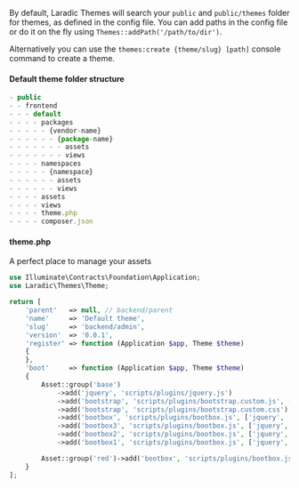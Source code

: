 <!---
title: Creating a theme
author: Robin Radic
icon: fa fa-legal
-->

By default, Laradic Themes will search your `public` and `public/themes` folder for themes, as defined in the config file. 
You can add paths in the config file or do it on the fly using `Themes::addPath('/path/to/dir')`.
  
  
Alternatively you can use the `themes:create {theme/slug} [path]` console command to create a theme.
  
  
#### Default theme folder structure
```js
- public
- - frontend
- - - default
- - - - packages
- - - - - {vendor-name}
- - - - - - {package-name}
- - - - - - - assets
- - - - - - - views
- - - - namespaces
- - - - - {namespace}
- - - - - - assets
- - - - - - views
- - - - assets
- - - - views
- - - - theme.php
- - - - composer.json
```
  
#### theme.php
A perfect place to manage your assets
  
```php
use Illuminate\Contracts\Foundation\Application;
use Laradic\Themes\Theme;

return [
    'parent'   => null, // backend/parent
    'name'     => 'Default theme',
    'slug'     => 'backend/admin',
    'version'  => '0.0.1',
    'register' => function (Application $app, Theme $theme)
    {
    },
    'boot'     => function (Application $app, Theme $theme)
    {
        Asset::group('base')
            ->add('jquery', 'scripts/plugins/jquery.js')
            ->add('bootstrap', 'scripts/plugins/bootstrap.custom.js', ['jquery'])
            ->add('bootstrap', 'scripts/plugins/bootstrap.custom.css')
            ->add('bootbox', 'scripts/plugins/bootbox.js', ['jquery', 'bootstrap'])
            ->add('bootbox3', 'scripts/plugins/bootbox.js', ['jquery', 'bootstrap', 'bootbox2'])
            ->add('bootbox2', 'scripts/plugins/bootbox.js', ['jquery', 'bootstrap', 'bootbox1'])
            ->add('bootbox1', 'scripts/plugins/bootbox.js', ['jquery', 'bootstrap', 'bootbox']);

        Asset::group('red')->add('bootbox', 'scripts/plugins/bootbox.js');
    }
];
```
